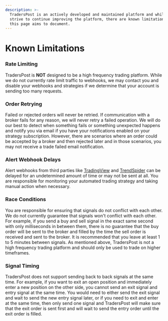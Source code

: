 ```yaml
---
description: >-
  TradersPost is an actively developed and maintained platform and while we
  strive to continue improving the platform, there are known limitations that
  this page aims to document.
---
```


# Known Limitations

### Rate Limiting

TradersPost is **NOT** designed to be a high frequency trading platform. While we do not currently rate limit traffic to webhooks, we may contact you and disable your webhooks and strategies if we determine that your account is sending too many requests.

### Order Retrying

Failed or rejected orders will never be retried. If communication with a broker fails for any reason, we will never retry a failed operation. We will do our best to detect when something fails or something unexpected happens and notify you via email if you have your notifications enabled on your strategy subscription. However, there are scenarios where an order could be accepted by a broker and then rejected later and in those scenarios, you may not receive a trade failed email notification.

### Alert Webhook Delays

Alert webhooks from third parties like [TradingView](../learn/tradingview.md) and [TrendSpider](../learn/trend-spider.md) can be delayed for an undetermined amount of time or may not be sent at all. You are responsible for monitoring your automated trading strategy and taking manual action when necessary.&#x20;

### Race Conditions

You are responsible for ensuring that signals do not conflict with each other. We do not currently guarantee that signals won't conflict with each other. For example, if you send a buy and sell signal in the exact same second with only milliseconds in between them, there is no guarantee that the buy order will be sent to the broker and filled by the time the sell order is received and sent to the broker. It is recommended that you leave at least 1 to 5 minutes between signals. As mentioned above, TradersPost is not a high frequency trading platform and should only be used to trade on higher timeframes.

### Signal Timing

TradersPost does not support sending back to back signals at the same time. For example, if you want to exit an open position and immediately enter a new position on the other side, you cannot send an exit signal and entry signal at the same time. You would need to either send the exit signal and wait to send the new entry signal later, or if you need to exit and enter at the same time, then only send one signal and TradersPost will make sure that the exit order is sent first and will wait to send the entry order until the exit order is filled.

